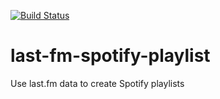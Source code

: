 [![Build Status](https://travis-ci.org/ishakir/last-fm-spotify-playlist.svg)](https://travis-ci.org/ishakir/last-fm-spotify-playlist)

# last-fm-spotify-playlist
Use last.fm data to create Spotify playlists
